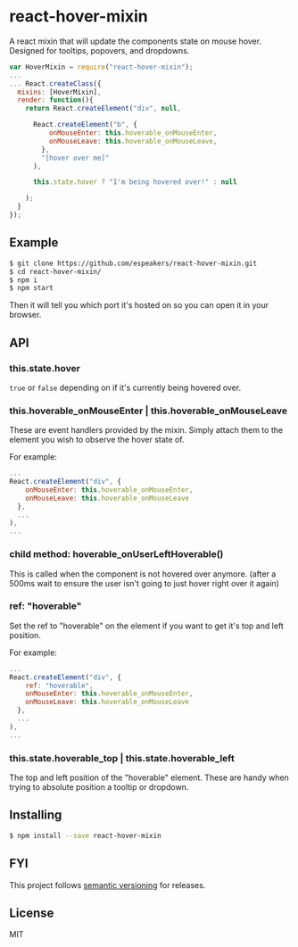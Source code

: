 # react-hover-mixin
A react mixin that will update the components state on mouse hover. Designed for tooltips, popovers, and dropdowns.

```js
var HoverMixin = require("react-hover-mixin");
...
... React.createClass({
  mixins: [HoverMixin],
  render: function(){
    return React.createElement("div", null,

      React.createElement("b", {
          onMouseEnter: this.hoverable_onMouseEnter,
          onMouseLeave: this.hoverable_onMouseLeave,
        },
        "[hover over me]"
      ),

      this.state.hover ? "I'm being hovered over!" : null

    );
  }
});
```

## Example
```sh
$ git clone https://github.com/espeakers/react-hover-mixin.git
$ cd react-hover-mixin/
$ npm i
$ npm start
```
Then it will tell you which port it's hosted on so you can open it in your browser.

## API

### this.state.hover
`true` or `false` depending on if it's currently being hovered over.

### this.hoverable\_onMouseEnter | this.hoverable\_onMouseLeave
These are event handlers provided by the mixin. Simply attach them to the element you wish to observe the hover state of.

For example:
```js
...
React.createElement("div", {
    onMouseEnter: this.hoverable_onMouseEnter,
    onMouseLeave: this.hoverable_onMouseLeave
  },
  ...
),
...
```

### child method: hoverable\_onUserLeftHoverable()
This is called when the component is not hovered over anymore. (after a 500ms wait to ensure the user isn't going to just hover right over it again)

### ref: "hoverable"
Set the ref to "hoverable" on the element if you want to get it's top and left position.

For example:
```js
...
React.createElement("div", {
    ref: "hoverable",
    onMouseEnter: this.hoverable_onMouseEnter,
    onMouseLeave: this.hoverable_onMouseLeave
  },
  ...
),
...
```

### this.state.hoverable\_top | this.state.hoverable\_left
The top and left position of the "hoverable" element. These are handy when trying to absolute position a tooltip or dropdown.

## Installing
```sh
$ npm install --save react-hover-mixin
```

## FYI
This project follows [semantic versioning](http://semver.org/) for releases.

## License
MIT
